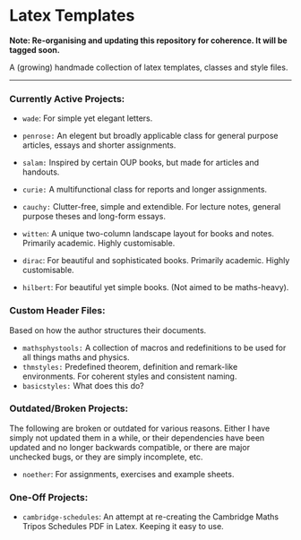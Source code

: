 # Latex Templates

**Note: Re-organising and updating this repository for coherence. It will be tagged soon.**

A (growing) handmade collection of latex templates, classes and style files.

---

### Currently Active Projects:
+ `wade`: For simple yet elegant letters.

+ `penrose:` An elegent but broadly applicable class for general purpose articles, essays and shorter assignments.
+ `salam:` Inspired by certain OUP books, but made for articles and handouts.
+ `curie:` A multifunctional class for reports and longer assignments.

+ `cauchy:` Clutter-free, simple and extendible. For lecture notes, general purpose theses and long-form essays.

+ `witten`: A unique two-column landscape layout for books and notes. Primarily academic. Highly customisable.
+ `dirac`: For beautiful and sophisticated books. Primarily academic. Highly customisable.
+ `hilbert`: For beautiful yet simple books. (Not aimed to be maths-heavy).


### Custom Header Files:
Based on how the author structures their documents.
+ `mathsphystools:` A collection of macros and redefinitions to be used for all things maths and physics.
+ `thmstyles:` Predefined theorem, definition and remark-like environments. For coherent styles and consistent naming.
+ `basicstyles:` What does this do?

### Outdated/Broken Projects:
The following are broken or outdated for various reasons. Either I have simply not updated them in a while, or their dependencies have been updated and no longer backwards compatible, or there are major unchecked bugs, or they are simply incomplete, etc.
+ `noether`: For assignments, exercises and example sheets.

### One-Off Projects:
+ `cambridge-schedules`: An attempt at re-creating the Cambridge Maths Tripos Schedules PDF in Latex. Keeping it easy to use.